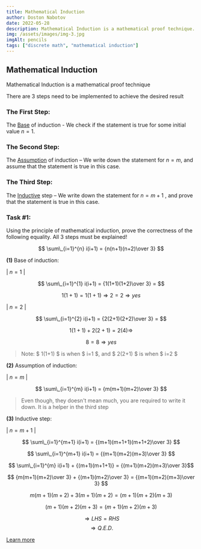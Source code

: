 ```yaml
---
title: Mathematical Induction
author: Doston Nabotov
date: 2022-05-28
description: Mathematical Induction is a mathematical proof technique. It is essentially used to prove that a statement P(n) holds for every natural number $n = 0, 1, 2, 3, ... $ There are 3 steps need to be implemented to achieve the desired result
img: /assets/images/img-3.jpg
imgAlt: pencils
tags: ["discrete math", "mathematical induction"]
---
```


## Mathematical Induction

Mathematical Induction is a mathematical proof technique

There are 3 steps need to be implemented to achieve the desired result

### The First Step:

The <u>Base</u> of induction - We check if the statement is true for some initial value $n = 1$.

### The Second Step:

The <u>Assumption</u> of induction – We write down the statement for $n = m$, and assume that the statement is true in this case.

### The Third Step:

The <u>Inductive</u> step – We write down the statement for $n = m + 1$ , and prove that the statement is true in this case.

<!-- ![Laptop](/assets/images/img-1.jpg) -->

### Task #1:

Using the principle of mathematical induction, prove the correctness of the following equality. All 3 steps must be explained!

$$ \sum\_{i=1}^{n} i(i+1) = {n(n+1)(n+2)\over 3} $$

**(1)** Base of induction:

| $n=1$ |

$$ \sum\_{i=1}^{1} i(i+1) = {1(1+1)(1+2)\over 3} = $$

$$ 1(1+1) = 1(1+1) \Rightarrow 2 = 2 \Rightarrow yes $$

| $n=2$ |

$$ \sum\_{i=1}^{2} i(i+1) = {2(2+1)(2+2)\over 3} = $$

$$ 1(1+1) + 2(2+1) = 2(4) \Rightarrow $$

$$ 8 = 8 \Rightarrow yes $$

> Note: $ 1(1+1) $ is when $ i=1 $, and $ 2(2+1) $ is when $ i=2 $

**(2)** Assumption of induction:

| $n=m$ |

$$ \sum\_{i=1}^{m} i(i+1) = {m(m+1)(m+2)\over 3} $$

> Even though, they doesn't mean much, you are required to write it down. It is a helper in the third step

**(3)** Inductive step:

| $n=m+1$ |

$$ \sum\_{i=1}^{m+1} i(i+1) = {(m+1)(m+1+1)(m+1+2)\over 3} $$

$$ \sum\_{i=1}^{m+1} i(i+1) = {(m+1)(m+2)(m+3)\over 3} $$

$$ \sum\_{i=1}^{m} i(i+1) + {(m+1)(m+1+1)} = {(m+1)(m+2)(m+3)\over 3}$$

$$ {m(m+1)(m+2)\over 3} + {(m+1)(m+2)\over 3} = {(m+1)(m+2)(m+3)\over 3} $$

$$ m(m+1)(m+2) + 3(m+1)(m+2) = (m+1)(m+2)(m+3) $$

$$ (m+1)(m+2)(m+3) = (m+1)(m+2)(m+3) $$

$$ \Rightarrow LHS = RHS $$
$$ \Rightarrow Q.E.D. $$

[Learn more](https://en.wikipedia.org/wiki/Mathematical_induction)
